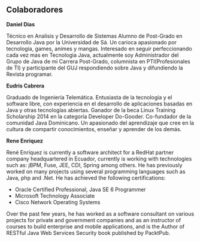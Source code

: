 ## Colaboradores

**Daniel Dias**

Técnico en Analisis y Desarrollo de Sistemas Alumno de Post-Grado en Desarrollo Java por la Universidad de Sá. Un carioca apasionado por tecnologia, games, animes y mangas. Interesado en seguir perfeccionando cada vez mas en Tecnologia Java, actualmente soy Administrador del Grupo de Java de mi Carrera Post-Grado, columnista en PTI(Profesionales de TI) y participante del GUJ respondiendo sobre Java y difundiendo la Revista programar.


**Eudris Cabrera**

Graduado de Ingeniería Telemática. Entusiasta de la tecnología y el software libre, con experiencia en el desarrollo de aplicaciones basadas en Java y otras tecnologías abiertas. Ganador de la beca Linux Training Scholarship 2014 en la categoría Developer Do-Gooder.  Co-fundador de la comunidad Java Dominicano.
Un apasionado del aprendizaje que cree en la cultura de compartir conocimientos, enseñar y aprender de los demás.

**Rene Enriquez**

René Enríquez is currently a software architect for a RedHat partner company headquartered in Ecuador, currently is working with technologies such as: jBPM, Fuse, JEE, CDI, Spring among others. He has previously worked on many projects using several programming languages such as Java, php and .Net. He has achieved the following certifications:

* Oracle Certified Professional, Java SE 6 Programmer
* Microsoft Technology Associate
* Cisco Network Operating Systems

Over the past few years, he has worked as a software consultant on various projects for private and government companies and as an instructor of courses to build enterprise and mobile applications, and is the Author of RESTful Java Web Services Security book published by PacktPub.